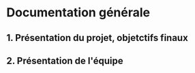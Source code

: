 # Documentation générale

## 1. Présentation du projet, objetctifs finaux

## 2. Présentation de l'équipe
